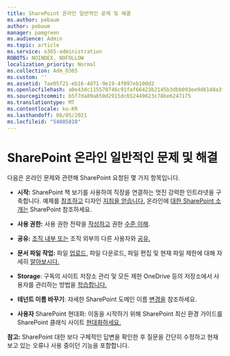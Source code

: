```yaml
---
title: SharePoint 온라인 일반적인 문제 및 해결
ms.author: pebaum
author: pebaum
manager: pamgreen
ms.audience: Admin
ms.topic: article
ms.service: o365-administration
ROBOTS: NOINDEX, NOFOLLOW
localization_priority: Normal
ms.collection: Adm_O365
ms.custom: ''
ms.assetid: 7ae05f21-eb16-4d71-9e19-4f097eb100d2
ms.openlocfilehash: a0e43dc115578746c91faf66423b2145b3dbb093ee9d6148a3fe28cc42f2d396
ms.sourcegitcommit: b5f7da89a650d2915dc652449623c78be6247175
ms.translationtype: MT
ms.contentlocale: ko-KR
ms.lasthandoff: 08/05/2021
ms.locfileid: "54085810"
---
```

# <a name="sharepoint-online-common-issues-and-resolutions"></a>SharePoint 온라인 일반적인 문제 및 해결

다음은 온라인 문제와 관련해 SharePoint 요청된 몇 가지 항목입니다.

- **시작:** SharePoint 책 [](https://lookbook.microsoft.com/assets/SharePoint_lookbook_2019.pdf) 보기를 사용하여 직장을 연결하는 멋진 강력한 인트라넷을 구축합니다. 예제를 [참조하고](https://lookbook.microsoft.com/) 디자인 [지침을 얻습니다.](https://spdesign.azurewebsites.net/) 온라인에 [대한 SharePoint 소개는](https://docs.microsoft.com/sharepoint/introduction) SharePoint 참조하세요.

- **사용 권한:** 사용 권한 전략을 [작성하고](https://docs.microsoft.com/sharepoint/default-sharepoint-groups) 권한 [수준 이해](https://docs.microsoft.com/sharepoint/understanding-permission-levels).

- **공유:** [조직 내부 또는](https://docs.microsoft.com/sharepoint/default-sharepoint-groups) 조직 외부의 다른 사용자와 [공유.](https://docs.microsoft.com/sharepoint/external-sharing-overview)

- **문서 파일 작업:** 파일 [업로드,](https://support.office.com/article/Upload-a-folder-or-files-to-a-document-library-eb18fcba-c953-4d45-8d90-8da66edeacdb) [](https://support.office.com/article/Download-files-and-folders-from-OneDrive-or-SharePoint-5c7397b7-19c7-4893-84fe-d02e8fa5df05)파일 다운로드, 파일 편집 및 현재 파일 제한에 대해 자세히 [알아보시다.](https://support.office.com/article/invalid-file-names-and-file-types-in-onedrive-onedrive-for-business-and-sharepoint-64883a5d-228e-48f5-b3d2-eb39e07630fa) [](https://support.office.com/article/Edit-a-document-in-a-document-library-02d8497f-1c13-4114-949a-b8466f639b07)

- **Storage**: 구독의 사이트 저장소 관리 및 모든 제한 OneDrive 등의 저장소에서 사용자를 관리하는 </a> 방법을 [학습합니다.](https://docs.microsoft.com/office365/servicedescriptions/sharepoint-online-service-description/sharepoint-online-limits) [](https://docs.microsoft.com/sharepoint/manage-site-collection-storage-limits)

- **테넌트 이름 바꾸기**: 자세한 SharePoint 도메인 이름 [변경을](https://docs.microsoft.com/sharepoint/change-your-sharepoint-domain-name) 참조하세요.

- **사용자** SharePoint 현대화: 이동을 시작하기 위해 SharePoint 최신 환경 가이드를 SharePoint 클래식 사이트 [현대화하세요.](https://docs.microsoft.com/sharepoint/dev/transform/modernize-classic-sites) [](https://docs.microsoft.com/sharepoint/guide-to-sharepoint-modern-experience)

**참고:** SharePoint 대한 보다 구체적인 답변을 확인한 후 질문을 간단히 수정하고 현재 보고 있는 오류나 사용 중이던 기능을 포함합니다.